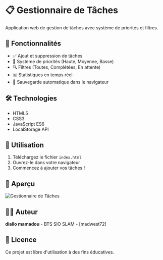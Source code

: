 # 📋 Gestionnaire de Tâches

Application web de gestion de tâches avec système de priorités et filtres.

## 🎯 Fonctionnalités

- ✅ Ajout et suppression de tâches
- 🎨 Système de priorités (Haute, Moyenne, Basse)
- 🔍 Filtres (Toutes, Complétées, En attente)
- 📊 Statistiques en temps réel
- 💾 Sauvegarde automatique dans le navigateur

## 🛠️ Technologies

- HTML5
- CSS3
- JavaScript ES6
- LocalStorage API

## 🚀 Utilisation

1. Téléchargez le fichier `index.html`
2. Ouvrez-le dans votre navigateur
3. Commencez à ajouter vos tâches !

## 📸 Aperçu

![Gestionnaire de Tâches](screenshot.png)

## 👨‍💻 Auteur

**diallo mamadou** - BTS SIO SLAM - [madwest72]

## 📄 Licence

Ce projet est libre d'utilisation à des fins éducatives.
